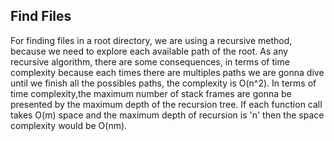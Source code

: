 ## Find Files ##

For finding files in a root directory, we are using a recursive method, because we need to explore each available path of the root.
As any recursive algorithm, there are some consequences, in terms of time complexity because each times there are multiples paths we are gonna dive until we finish all the possibles paths,  the complexity is O(n^2).
In terms of time complexity,the maximum number of stack frames are gonna be presented by the maximum depth of the recursion tree. If each function call takes O(m) space and the maximum depth of recursion is 'n' then the space complexity would be O(nm).